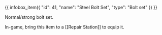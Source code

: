 {{ infobox_item({
	"id": 41,
	"name": "Steel Bolt Set",
	"type": "Bolt set"
}) }}

Normal/strong bolt set.

In-game, bring this item to a [[Repair Station]] to equip it.
